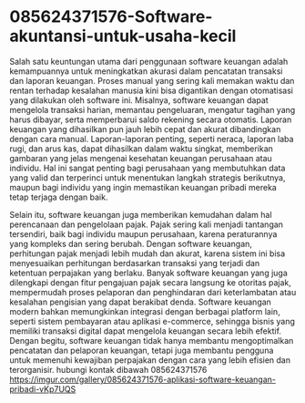 # 085624371576-Software-akuntansi-untuk-usaha-kecil
Salah satu keuntungan utama dari penggunaan software keuangan adalah kemampuannya untuk meningkatkan akurasi dalam pencatatan transaksi dan laporan keuangan. Proses manual yang sering kali memakan waktu dan rentan terhadap kesalahan manusia kini bisa digantikan dengan otomatisasi yang dilakukan oleh software ini. Misalnya, software keuangan dapat mengelola transaksi harian, memantau pengeluaran, mengatur tagihan yang harus dibayar, serta memperbarui saldo rekening secara otomatis. Laporan keuangan yang dihasilkan pun jauh lebih cepat dan akurat dibandingkan dengan cara manual. Laporan-laporan penting, seperti neraca, laporan laba rugi, dan arus kas, dapat dihasilkan dalam waktu singkat, memberikan gambaran yang jelas mengenai kesehatan keuangan perusahaan atau individu. Hal ini sangat penting bagi perusahaan yang membutuhkan data yang valid dan terperinci untuk menentukan langkah strategis berikutnya, maupun bagi individu yang ingin memastikan keuangan pribadi mereka tetap terjaga dengan baik.

Selain itu, software keuangan juga memberikan kemudahan dalam hal perencanaan dan pengelolaan pajak. Pajak sering kali menjadi tantangan tersendiri, baik bagi individu maupun perusahaan, karena peraturannya yang kompleks dan sering berubah. Dengan software keuangan, perhitungan pajak menjadi lebih mudah dan akurat, karena sistem ini bisa menyesuaikan perhitungan berdasarkan transaksi yang terjadi dan ketentuan perpajakan yang berlaku. Banyak software keuangan yang juga dilengkapi dengan fitur pengajuan pajak secara langsung ke otoritas pajak, mempermudah proses pelaporan dan penghindaran dari keterlambatan atau kesalahan pengisian yang dapat berakibat denda. Software keuangan modern bahkan memungkinkan integrasi dengan berbagai platform lain, seperti sistem pembayaran atau aplikasi e-commerce, sehingga bisnis yang memiliki transaksi digital dapat mengelola keuangan secara lebih efektif. Dengan begitu, software keuangan tidak hanya membantu mengoptimalkan pencatatan dan pelaporan keuangan, tetapi juga membantu pengguna untuk memenuhi kewajiban perpajakan dengan cara yang lebih efisien dan terorganisir.
hubungi kontak dibawah
085624371576
https://imgur.com/gallery/085624371576-aplikasi-software-keuangan-pribadi-vKp7UQS
